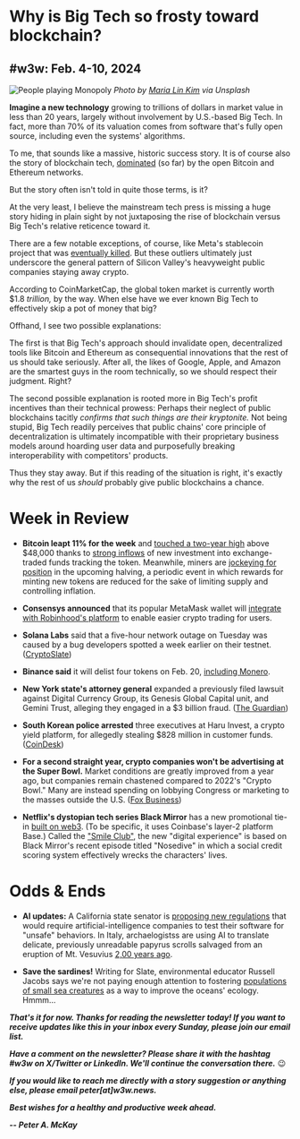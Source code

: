 # Why is Big Tech so frosty toward blockchain?
## #w3w: Feb. 4-10, 2024

![People playing Monopoly](https://images.unsplash.com/photo-1640461470346-c8b56497850a)
*Photo by [Maria Lin Kim](https://unsplash.com/@mrsmaria) via Unsplash*

**Imagine a new technology** growing to trillions of dollars in market value in less than 20 years, largely without involvement by U.S.-based Big Tech. In fact, more than 70% of its valuation comes from software that's fully open source, including even the systems' algorithms.

To me, that sounds like a massive, historic success story. It is of course also the story of blockchain tech, [dominated](https://btctools.io/stats/dominance) (so far) by the open Bitcoin and Ethereum networks.

But the story often isn't told in quite those terms, is it?

At the very least, I believe the mainstream tech press is missing a huge story hiding in plain sight by not juxtaposing the rise of blockchain versus Big Tech's relative reticence toward it.

There are a few notable exceptions, of course, like Meta's stablecoin project that was [eventually killed](https://www.cnet.com/personal-finance/crypto/metas-crypto-project-diem-to-shut-down-after-pushback-from-regulators/). But these outliers ultimately just underscore the general pattern of Silicon Valley's heavyweight public companies staying away crypto.

According to CoinMarketCap, the global token market is currently worth $1.8 *trillion,* by the way. When else have we ever known Big Tech to effectively skip a pot of money that big?

Offhand, I see two possible explanations:

The first is that Big Tech's approach should invalidate open, decentralized tools like Bitcoin and Ethereum as consequential innovations that the rest of us should take seriously. After all, the likes of Google, Apple, and Amazon are the smartest guys in the room technically, so we should respect their judgment. Right?

The second possible explanation is rooted more in Big Tech's profit incentives than their technical prowess: Perhaps their neglect of public blockchains tacitly *confirms that such things are their kryptonite.* Not being stupid, Big Tech readily perceives that public chains' core principle of decentralization is ultimately incompatible with their proprietary business models around hoarding user data and purposefully breaking interoperability with competitors' products.  

Thus they stay away. But if this reading of the situation is right, it's exactly why the rest of us *should* probably give public blockchains a chance.

# Week in Review

- **Bitcoin leapt 11% for the week** and [touched a two-year high](https://www.investors.com/news/bitcoin-price-above-47000-bitcoin-etf-launch-crypto-prices-rally/) above $48,000 thanks to [strong inflows](https://www.msn.com/en-us/money/markets/bitcoin-tastes-48-000-as-ethereum-and-avalanche-follow-led-by-record-etf-asset-inflows-the-week-in-retrospect/ar-BB1i4Wu1) of new investment into exchange-traded funds tracking the token. Meanwhile, miners are [jockeying for position](https://decrypt.co/216101/bitcoin-halving-nears-and-btc-miner-cleanspark-is-preparing-for-lower-fees) in the upcoming halving, a periodic event in which rewards for minting new tokens are reduced for the sake of limiting supply and controlling inflation.

- **Consensys announced** that its popular MetaMask wallet will [integrate with Robinhood's platform](https://finance.yahoo.com/news/metamask-robinhood-connect-integrate-easier-150000873.html) to enable easier crypto trading for users.

- **Solana Labs** said that a five-hour network outage on Tuesday was caused by a bug developers spotted a week earlier on their testnet. ([CryptoSlate](https://cryptoslate.com/solana-outage-was-caused-by-infinite-loop-bug-previously-seen-on-devnet/))

- **Binance said** it will delist four tokens on Feb. 20, [including Monero](https://decrypt.co/215981/monero-binance-delists-xmr).

- **New York state's attorney general** expanded a previously filed lawsuit against Digital Currency Group, its Genesis Global Capital unit, and Gemini Trust, alleging they engaged in a $3 billion fraud. ([The Guardian](https://www.theguardian.com/us-news/2024/feb/09/new-york-attorney-general-crypto-fraud-lawsuit-winklevoss-twins-letitia-james))

- **South Korean police arrested** three executives at Haru Invest, a crypto yield platform, for allegedly stealing $828 million in customer funds. ([CoinDesk](https://www.coindesk.com/policy/2024/02/06/haru-invest-execs-arrested-in-south-korea-for-allegedly-stealing-828m-worth-of-crypto-report/))

- **For a second straight year, crypto companies won't be advertising at the Super Bowl.** Market conditions are greatly improved from a year ago, but companies remain chastened compared to 2022's "Crypto Bowl." Many are instead spending on lobbying Congress or marketing to the masses outside the U.S. ([Fox Business](https://www.foxbusiness.com/markets/crypto-absent-again-super-bowl-ads))

- **Netflix's dystopian tech series Black Mirror** has a new promotional tie-in [built on web3](https://decrypt.co/215410/black-mirror-goes-web3-with-pixelynx-smile-to-earn-experience). (To be specific, it uses Coinbase's layer-2 platform Base.) Called the ["Smile Club"](https://www.blackmirrorexperience.com/register), the new "digital experience" is based on Black Mirror's recent episode titled "Nosedive" in which a social credit scoring system effectively wrecks the characters' lives.

# Odds & Ends

- **AI updates:** A California state senator is [proposing new regulations](https://www.washingtonpost.com/technology/2024/02/08/california-legislation-artificial-intelligence-regulation/) that would require artificial-intelligence companies to test their software for "unsafe" behaviors. In Italy, archaelogistss are using AI to translate delicate, previously unreadable papyrus scrolls salvaged from an eruption of Mt. Vesuvius [2,00 years ago](https://decrypt.co/215975/archaeologists-ai-ancient-scrolls-mount-vesuvius).

- **Save the sardines!** Writing for Slate, environmental educator Russell Jacobs says we're not paying enough attention to fostering [populations of small sea creatures](https://slate.com/technology/2024/02/ocean-conservation-menhaden-fisheries-fish-oil.html) as a way to improve the oceans' ecology. Hmmm...

_**That's it for now. Thanks for reading the newsletter today! If you want to receive updates like this in your inbox every Sunday, please join our email list.**_

_**Have a comment on the newsletter? Please share it with the hashtag #w3w on X/Twitter or LinkedIn. We'll continue the conversation there.**_ 😉

_**If you would like to reach me directly with a story suggestion or anything else, please email peter[at]w3w.news.**_

<!--Move this content to standing editorial policy page on the website.     _**Note: #Web3Weekly content is intended for journalistic purposes only, not as investment advice. Always [DYOR](https://www.urbandictionary.com/define.php?term=DYOR) and consult appropriate financial professionals before making investment decisions.**_ -->

_**Best wishes for a healthy and productive week ahead.**_  

_**-- Peter A. McKay**_  

